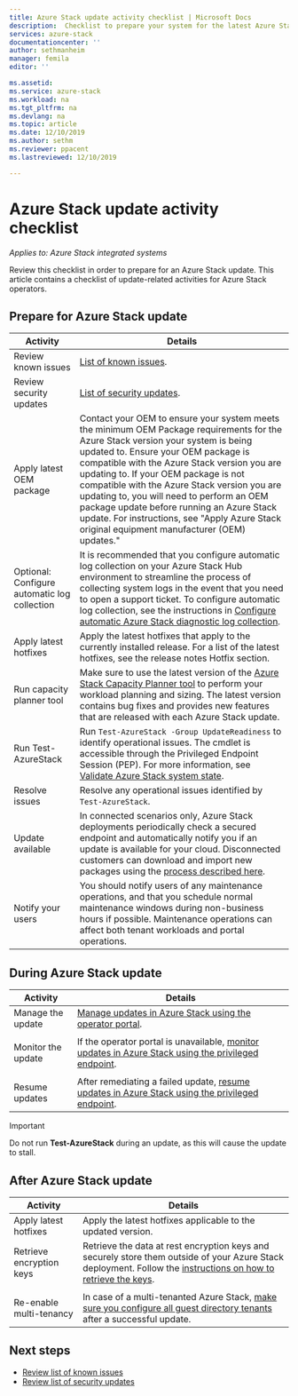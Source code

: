 ```yaml
---
title: Azure Stack update activity checklist | Microsoft Docs
description:  Checklist to prepare your system for the latest Azure Stack update.
services: azure-stack
documentationcenter: ''
author: sethmanheim
manager: femila
editor: ''

ms.assetid:  
ms.service: azure-stack
ms.workload: na
ms.tgt_pltfrm: na
ms.devlang: na
ms.topic: article
ms.date: 12/10/2019
ms.author: sethm
ms.reviewer: ppacent
ms.lastreviewed: 12/10/2019

---
```


# Azure Stack update activity checklist

*Applies to: Azure Stack integrated systems*

Review this checklist in order to prepare for an Azure Stack update. This article contains a checklist of update-related activities for Azure Stack operators.

## Prepare for Azure Stack update

| Activity                     | Details                                                   |
|------------------------------|-----------------------------------------------------------|
| Review known issues     | [List of known issues](known-issues.md).                |
| Review security updates | [List of security updates](release-notes-security-updates.md).      |
| Apply latest OEM package | Contact your OEM to ensure your system meets the minimum OEM Package requirements for the Azure Stack version your system is being updated to. Ensure your OEM package is compatible with the Azure Stack version you are updating to. If your OEM package is not compatible with the Azure Stack version you are updating to, you will need to perform an OEM package update before running an Azure Stack update. For instructions, see "Apply Azure Stack original equipment manufacturer (OEM) updates." |
| Optional: Configure automatic log collection | It is recommended that you configure automatic log collection on your Azure Stack Hub environment to streamline the process of collecting system logs in the event that you need to open a support ticket. To configure automatic log collection, see the instructions in [Configure automatic Azure Stack diagnostic log collection](azure-stack-configure-automatic-diagnostic-log-collection.md). |
| Apply latest hotfixes | Apply the latest hotfixes that apply to the currently installed release. For a list of the latest hotfixes, see the release notes Hotfix section. |
| Run capacity planner tool | Make sure to use the latest version of the [Azure Stack Capacity Planner tool](azure-stack-capacity-planning-overview.md) to perform your workload planning and sizing. The latest version contains bug fixes and provides new features that are released with each Azure Stack update. |
| Run Test-AzureStack | Run `Test-AzureStack -Group UpdateReadiness` to identify operational issues. The cmdlet is accessible through the  Privileged Endpoint Session (PEP). For more information, see [Validate Azure Stack system state](azure-stack-diagnostic-test.md). |
| Resolve issues | Resolve any operational issues identified by `Test-AzureStack`. |
| Update available | In connected scenarios only, Azure Stack deployments periodically check a secured endpoint and automatically notify you if an update is available for your cloud. Disconnected customers can download and import new packages using the [process described here](azure-stack-apply-updates.md). |
| Notify your users | You should notify users of any maintenance operations, and that you schedule normal maintenance windows during non-business hours if possible. Maintenance operations can affect both tenant workloads and portal operations. |

## During Azure Stack update

| Activity | Details |
|--------------------|------------------------------------------------------------------------------------------------------|
| Manage the update |[Manage updates in Azure Stack using the operator portal](azure-stack-updates.md). |
|  |  |
| Monitor the update | If the operator portal is unavailable, [monitor updates in Azure Stack using the privileged endpoint](azure-stack-monitor-update.md). |
|  |  |
| Resume updates | After remediating a failed update, [resume updates in Azure Stack using the privileged endpoint](azure-stack-monitor-update.md). |

> [!IMPORTANT]  
> Do not run **Test-AzureStack** during an update, as this will cause the update to stall.

## After Azure Stack update

| Activity | Details |
|--------------------------|----------------------------------------------------------------------------------------------------------------------------------------------------------------|
| Apply latest hotfixes | Apply the latest hotfixes applicable to the updated version. |
| Retrieve encryption keys | Retrieve the data at rest encryption keys and securely store them outside of your Azure Stack deployment. Follow the [instructions on how to retrieve the keys](azure-stack-security-bitlocker.md). |
|  |  |
| Re-enable multi-tenancy | In case of a multi-tenanted Azure Stack, [make sure you configure all guest directory tenants](azure-stack-enable-multitenancy.md#configure-guest-directory) after a successful update. |

## Next steps

- [Review list of known issues](known-issues.md)
- [Review list of security updates](release-notes-security-updates.md)
